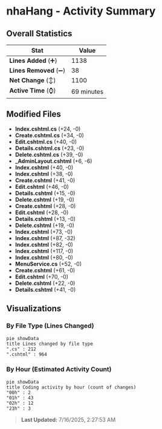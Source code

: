 # nhaHang - Activity Summary 

## Overall Statistics

| Stat                   | Value                                                             |
| ---------------------- | ----------------------------------------------------------------- |
| **Lines Added** (➕)   | 1138                                          |
| **Lines Removed** (➖) | 38                                        |
| **Net Change** (↕)    | 1100                |
| **Active Time** (⌚)   | 69 minutes |


## Modified Files
- **Index.cshtml.cs** (+24, -0)
- **Create.cshtml.cs** (+34, -0)
- **Edit.cshtml.cs** (+40, -0)
- **Details.cshtml.cs** (+23, -0)
- **Delete.cshtml.cs** (+39, -0)
- **_AdminLayout.cshtml** (+6, -6)
- **Index.cshtml** (+40, -0)
- **Index.cshtml** (+38, -0)
- **Create.cshtml** (+41, -0)
- **Edit.cshtml** (+46, -0)
- **Details.cshtml** (+15, -0)
- **Delete.cshtml** (+19, -0)
- **Create.cshtml** (+28, -0)
- **Edit.cshtml** (+28, -0)
- **Details.cshtml** (+13, -0)
- **Delete.cshtml** (+19, -0)
- **Index.cshtml** (+73, -0)
- **Index.cshtml** (+87, -32)
- **Index.cshtml** (+82, -0)
- **Index.cshtml** (+117, -0)
- **Index.cshtml** (+80, -0)
- **MenuService.cs** (+52, -0)
- **Create.cshtml** (+61, -0)
- **Edit.cshtml** (+70, -0)
- **Delete.cshtml** (+22, -0)
- **Details.cshtml** (+41, -0)

## Visualizations

### By File Type (Lines Changed)

```mermaid
pie showData
title Lines changed by file type
".cs" : 212
".cshtml" : 964
```

### By Hour (Estimated Activity Count)

```mermaid
pie showData
title Coding activity by hour (count of changes)
"00h" : 2
"01h" : 43
"02h" : 12
"23h" : 3
```


> **Last Updated:** 7/16/2025, 2:27:53 AM